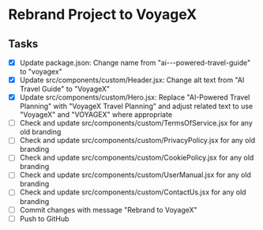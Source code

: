 # Rebrand Project to VoyageX

## Tasks
- [x] Update package.json: Change name from "ai---powered-travel-guide" to "voyagex"
- [x] Update src/components/custom/Header.jsx: Change alt text from "AI Travel Guide" to "VoyageX"
- [x] Update src/components/custom/Hero.jsx: Replace "AI-Powered Travel Planning" with "VoyageX Travel Planning" and adjust related text to use "VoyageX" and "VOYAGEX" where appropriate
- [ ] Check and update src/components/custom/TermsOfService.jsx for any old branding
- [ ] Check and update src/components/custom/PrivacyPolicy.jsx for any old branding
- [ ] Check and update src/components/custom/CookiePolicy.jsx for any old branding
- [ ] Check and update src/components/custom/UserManual.jsx for any old branding
- [ ] Check and update src/components/custom/ContactUs.jsx for any old branding
- [ ] Commit changes with message "Rebrand to VoyageX"
- [ ] Push to GitHub
